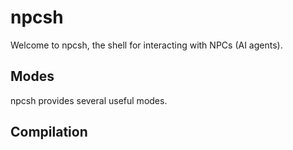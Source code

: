 # npcsh

Welcome to npcsh, the shell for interacting with NPCs (AI agents).


## Modes
npcsh provides several useful modes.

## Compilation
